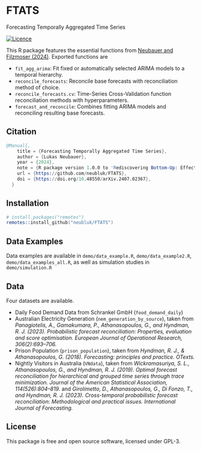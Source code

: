 # FTATS

Forecasting Temporally Aggregated Time Series

[![Licence](https://img.shields.io/badge/licence-GPL--3-blue.svg)](https://www.gnu.org/licenses/gpl-3.0.en.html)

This R package features the essential functions from [Neubauer and Filzmoser (2024)](http://arxiv.org/abs/2407.02367). Exported functions are

- `fit_agg_arima`: Fit fixed or automatically selected ARIMA models to a temporal hierarchy.
- `reconcile_forecasts`: Reconcile base forecasts with reconciliation method of choice.
- `reconcile_forecasts.cv`: Time-Series Cross-Validation function reconciliation methods with hyperparameters.
- `forecast_and_reconcile`: Combines fitting ARIMA models and reconciling resulting base forecasts.

## Citation
``` s
@Manual{,
    title = {Forecasting Temporally Aggregated Time Series},
    author = {Lukas Neubauer},
    year = {2024},
    note = {R package version 1.0.0 to 'Rediscovering Bottom-Up: Effective Forecasting in Temporal Hierarchies'},
    url = {https://github.com/neubluk/FTATS},
    doi = {https://doi.org/10.48550/arXiv.2407.02367},
  }
```

## Installation

``` s
# install.packages("remotes")
remotes::install_github("neubluk/FTATS")
```

## Data Examples

Data examples are available in `demo/data_example.R`, `demo/data_example2.R`, `demo/data_examples_all.R`, as well as simulation studies in `demo/simulation.R`

## Data

Four datasets are available.

- Daily Food Demand Data from Schrankel GmbH (```food_demand_daily```)
- Australian Electricity Generation (```nem_generation_by_source```), taken from *Panagiotelis, A., Gamakumara, P., Athanasopoulos, G., and Hyndman, R. J. (2023). Probabilistic forecast reconciliation: Properties, evaluation and score optimisation. European Journal of Operational Research, 306(2):693–706.*
- Prison Population (```prison_population```), taken from *Hyndman, R. J., & Athanasopoulos, G. (2018). Forecasting: principles and practice. OTexts.*
- Nightly Visitors in Australia (```VNdata```), taken from *Wickramasuriya, S. L., Athanasopoulos, G., and Hyndman, R. J. (2019). Optimal forecast reconciliation for hierarchical and grouped time series through trace minimization. Journal of the American Statistical Association, 114(526):804–819.* and *Girolimetto, D., Athanasopoulos, G., Di Fonzo, T., and Hyndman, R. J. (2023). Cross-temporal probabilistic forecast reconciliation: Methodological and practical issues. International Journal of Forecasting.*

## License

This package is free and open source software, licensed under GPL-3.
